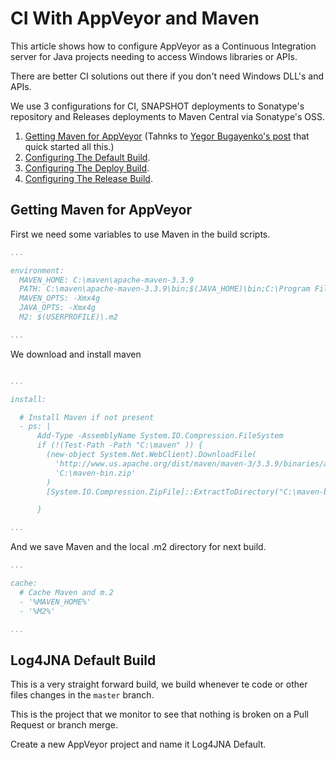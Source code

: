 # CI With AppVeyor and Maven

This article shows how to configure AppVeyor as a Continuous Integration server for Java projects needing to access Windows libraries or APIs.

There are better CI solutions out there if you don't need Windows DLL's and APIs.

We use 3 configurations for CI, SNAPSHOT deployments to Sonatype's repository and Releases deployments to Maven Central via Sonatype's OSS.

1. [Getting Maven for AppVeyor](#maven) (Tahnks to [Yegor Bugayenko's post](http://www.yegor256.com/2015/01/10/windows-appveyor-maven.html) that quick started all this.)
2. [Configuring The Default Build](#b1).
3. [Configuring The Deploy Build](#b2).
4. [Configuring The Release Build](#b3).

## <a name="maven"></a>Getting Maven for AppVeyor

First we need some variables to use Maven in the build scripts.

```yaml
...

environment:
  MAVEN_HOME: C:\maven\apache-maven-3.3.9
  PATH: C:\maven\apache-maven-3.3.9\bin;$(JAVA_HOME)\bin;C:\Program Files (x86)\Windows Kits\10\bin\x64;$(PATH)
  MAVEN_OPTS: -Xmx4g
  JAVA_OPTS: -Xmx4g
  M2: $(USERPROFILE)\.m2

...

```

We download and install maven

```yaml

...

install:

  # Install Maven if not present
  - ps: |
      Add-Type -AssemblyName System.IO.Compression.FileSystem
      if (!(Test-Path -Path "C:\maven" )) {
        (new-object System.Net.WebClient).DownloadFile(
          'http://www.us.apache.org/dist/maven/maven-3/3.3.9/binaries/apache-maven-3.3.9-bin.zip',
          'C:\maven-bin.zip'
        )
        [System.IO.Compression.ZipFile]::ExtractToDirectory("C:\maven-bin.zip", "C:\maven")

      }

...

```

And we save Maven and the local .m2 directory for next build.

```yaml
...

cache:
  # Cache Maven and m.2
  - '%MAVEN_HOME%'
  - '%M2%'

...
``` 

 ## <a name="b1"></a>Log4JNA Default Build

 This is a very straight forward build, we build whenever te code or other files changes in the `master` branch.
 
 This is the project that we monitor to see that nothing is broken on a Pull Request or branch merge.
  
 Create a new AppVeyor project and name it Log4JNA Default.
 
 
 